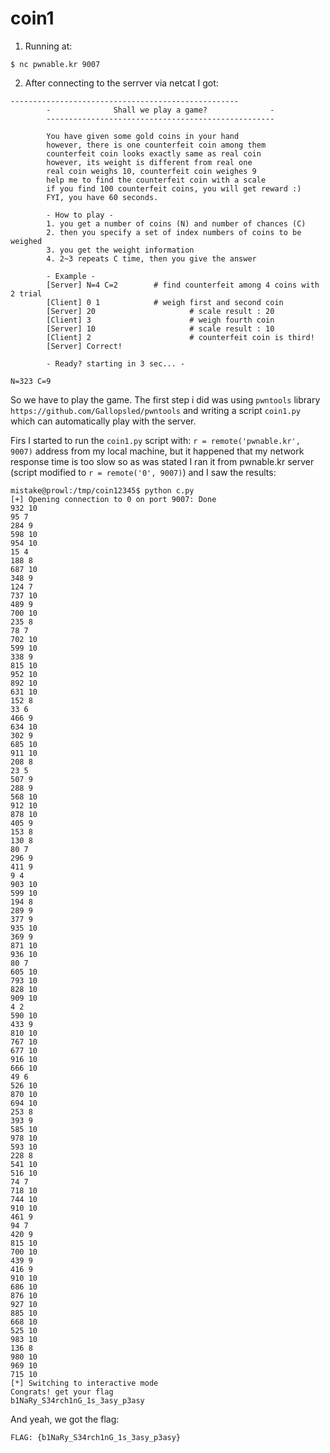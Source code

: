 # coin1

1. Running at:
```
$ nc pwnable.kr 9007
```

2. After connecting to the serrver via netcat I got:
```
---------------------------------------------------
        -              Shall we play a game?              -
        ---------------------------------------------------

        You have given some gold coins in your hand
        however, there is one counterfeit coin among them
        counterfeit coin looks exactly same as real coin
        however, its weight is different from real one
        real coin weighs 10, counterfeit coin weighes 9
        help me to find the counterfeit coin with a scale
        if you find 100 counterfeit coins, you will get reward :)
        FYI, you have 60 seconds.

        - How to play - 
        1. you get a number of coins (N) and number of chances (C)
        2. then you specify a set of index numbers of coins to be weighed
        3. you get the weight information
        4. 2~3 repeats C time, then you give the answer

        - Example -
        [Server] N=4 C=2        # find counterfeit among 4 coins with 2 trial
        [Client] 0 1            # weigh first and second coin
        [Server] 20                     # scale result : 20
        [Client] 3                      # weigh fourth coin
        [Server] 10                     # scale result : 10
        [Client] 2                      # counterfeit coin is third!
        [Server] Correct!

        - Ready? starting in 3 sec... -

N=323 C=9
```

So we have to play the game. The first step i did was using `pwntools` library `https://github.com/Gallopsled/pwntools` and writing a script `coin1.py` which can automatically play with the server.

Firs I started to run the `coin1.py` script with: ```r = remote('pwnable.kr', 9007)``` address from my local machine, but it happened that my network response time is too slow so as was stated I ran it from pwnable.kr server (script modified to ```r = remote('0', 9007)```) and I saw the results:
```
mistake@prowl:/tmp/coin12345$ python c.py
[+] Opening connection to 0 on port 9007: Done
932 10
95 7
284 9
598 10
954 10
15 4
188 8
687 10
348 9
124 7
737 10
489 9
700 10
235 8
78 7
702 10
599 10
338 9
815 10
952 10
892 10
631 10
152 8
33 6
466 9
634 10
302 9
685 10
911 10
208 8
23 5
507 9
288 9
568 10
912 10
878 10
405 9
153 8
130 8
80 7
296 9
411 9
9 4
903 10
599 10
194 8
289 9
377 9
935 10
369 9
871 10
936 10
80 7
605 10
793 10
828 10
909 10
4 2
590 10
433 9
810 10
767 10
677 10
916 10
666 10
49 6
526 10
870 10
694 10
253 8
393 9
585 10
978 10
593 10
228 8
541 10
516 10
74 7
718 10
744 10
910 10
461 9
94 7
420 9
815 10
700 10
439 9
416 9
910 10
686 10
876 10
927 10
885 10
668 10
525 10
983 10
136 8
980 10
969 10
715 10
[*] Switching to interactive mode
Congrats! get your flag
b1NaRy_S34rch1nG_1s_3asy_p3asy
```

And yeah, we got the flag:
```
FLAG: {b1NaRy_S34rch1nG_1s_3asy_p3asy}
```